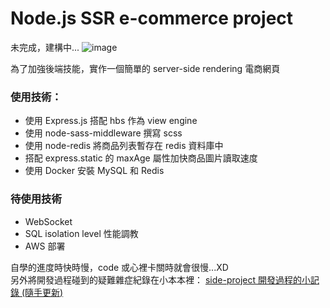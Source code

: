 # Node.js SSR e-commerce project

未完成，建構中...
![image](https://i.imgur.com/F1dFyi6.png)

為了加強後端技能，實作一個簡單的 server-side rendering 電商網頁

### 使用技術：

-   使用 Express.js 搭配 hbs 作為 view engine
-   使用 node-sass-middleware 撰寫 scss
-   使用 node-redis 將商品列表暫存在 redis 資料庫中
-   搭配 express.static 的 maxAge 屬性加快商品圖片讀取速度
-   使用 Docker 安裝 MySQL 和 Redis

### 待使用技術

-   WebSocket
-   SQL isolation level 性能調教
-   AWS 部署

自學的進度時快時慢，code 或心裡卡關時就會很慢...XD  
另外將開發過程碰到的疑難雜症紀錄在小本本裡：
[side-project 開發過程的小記錄 (隨手更新)](https://hackmd.io/@boterasuo/Bk7CTCjNc)
